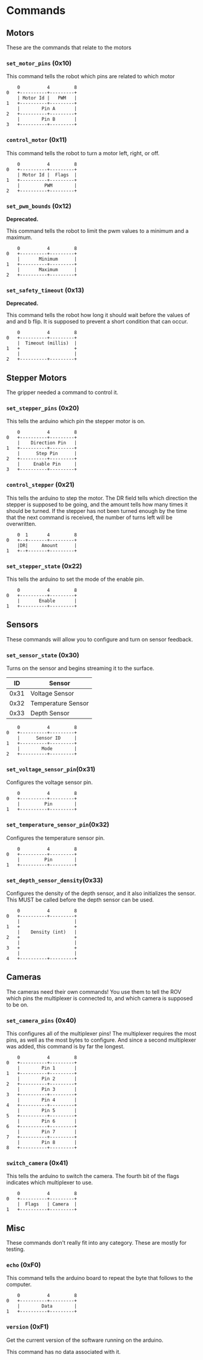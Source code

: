 # Commands

## Motors

These are the commands that relate to the motors

### `set_motor_pins` (0x10)

This command tells the robot which pins are related to which motor

```
	0          4         8
0	+----------+---------+
	| Motor Id |   PWM   |
1	+----------+---------+
	|        Pin A       |
2	+----------+---------+
	|        Pin B       |
3	+----------+---------+
```

### `control_motor` (0x11)

This command tells the robot to turn a motor left, right, or off.

```
	0          4         8
0	+----------+---------+
	| Motor Id |  Flags  |
1	+----------+---------+
	|         PWM        |
2	+----------+---------+
```

### `set_pwm_bounds` (0x12)

__Deprecated.__

This command tells the robot to limit the pwm values to a minimum
and a maximum.

```
	0          4         8
0	+----------+---------+
	|       Minimum      |
1	+----------+---------+
	|       Maximum      |
2	+----------+---------+
```

### `set_safety_timeout` (0x13)

__Deprecated.__

This command tells the robot how long it should wait before the
values of and and b flip. It is supposed to prevent a short condition
that can occur.

```
	0          4         8
0	+----------+---------+
	|  Timeout (millis)  |
1	+                    +
	|                    |
2	+----------+---------+
```

## Stepper Motors

The gripper needed a command to control it.

### `set_stepper_pins` (0x20)

This tells the arduino which pin the stepper motor is on.

```
    0          4         8
0   +----------+---------+
    |    Direction Pin   |
1   +----------+---------+
    |      Step Pin      |
2   +----------+---------+
    |     Enable Pin     |
3   +----------+---------+
```

### `control_stepper` (0x21)

This tells the arduino to step the motor. The DR field tells which direction the
stepper is supposed to be going, and the amount tells how many times it should
be turned. If the stepper has not been turned enough by the time that the next
command is received, the number of turns left will be overwritten.

```
    0  1       4         8
0   +--+-------+---------+
    |DR|     Amount      |
1   +--+-------+---------+
```

### `set_stepper_state` (0x22)

This tells the arduino to set the mode of the enable pin.

```
    0          4         8
0   +----------+---------+
    |       Enable       |
1   +----------+---------+
```

## Sensors

These commands will allow you to configure and turn on sensor feedback.

### `set_sensor_state` (0x30)

Turns on the sensor and begins streaming it to the surface.

| ID |Sensor            |
|----|------------------|
|0x31|Voltage Sensor    |
|0x32|Temperature Sensor|
|0x33|Depth Sensor      |

```
	0          4         8
0	+----------+---------+
	|      Sensor ID     |
1	+----------+---------+
	|        Mode        |
2	+----------+---------+
```

### `set_voltage_sensor_pin`(0x31)

Configures the voltage sensor pin.

```
	0          4         8
0	+----------+---------+
	|         Pin        |
1	+----------+---------+
```

### `set_temperature_sensor_pin`(0x32)

Configures the temperature sensor pin.

```
	0          4         8
0	+----------+---------+
	|         Pin        |
1	+----------+---------+
```

### `set_depth_sensor_density`(0x33)

Configures the density of the depth sensor, and it also initializes the sensor.
This MUST be called before the depth sensor can be used.

```
	0          4         8
0	+----------+---------+
	|                    |
1	+                    +
	|    Density (int)   |
2	+                    +
	|                    |
3	+                    +
	|                    |
4	+----------+---------+
```


## Cameras

The cameras need their own commands! You use them to tell the ROV which pins
the multiplexer is connected to, and which camera is supposed to be on.

### `set_camera_pins` (0x40)

This configures all of the multiplexer pins! The multiplexer requires the most
pins, as well as the most bytes to configure. And since a second multiplexer was
added, this command is by far the longest.

```
    0          4         8
0   +----------+---------+
    |        Pin 1       |
1   +----------+---------+
    |        Pin 2       |
2   +----------+---------+
    |        Pin 3       |
3   +----------+---------+
    |        Pin 4       |
4   +----------+---------+
    |        Pin 5       |
5   +----------+---------+
    |        Pin 6       |
6   +----------+---------+
    |        Pin 7       |
7   +----------+---------+
    |        Pin 8       |
8   +----------+---------+
```

### `switch_camera` (0x41)

This tells the arduino to switch the camera. The fourth bit of the flags
indicates which multiplexer to use.

```
    0          4         8
0   +----------+---------+
    |  Flags   | Camera  |
1   +----------+---------+
```

## Misc

These commands don't really fit into any category. These are mostly for testing.

### `echo` (0xF0)

This command tells the arduino board to repeat the byte that follows to the
computer.

```
	0          4         8
0	+----------+---------+
	|        Data        |
1	+----------+---------+
```


### `version` (0xF1)

Get the current version of the software running on the arduino.

This command has no data associated with it.
